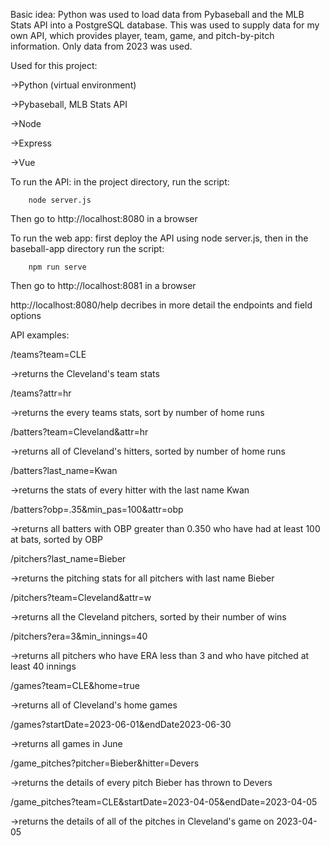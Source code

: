 Basic idea: Python was used to load data from Pybaseball and the MLB Stats API into a PostgreSQL database. This was used to supply data for my own API, which provides player, 
team, game, and pitch-by-pitch information. Only data from 2023 was used.

Used for this project:

->Python (virtual environment)
  
->Pybaseball, MLB Stats API

->Node

->Express

->Vue

To run the API: in the project directory, run the script:

        node server.js
  
Then go to http://localhost:8080 in a browser
  
To run the web app: first deploy the API using node server.js, then in the baseball-app directory run the script:
  
        npm run serve

Then go to http://localhost:8081 in a browser

http://localhost:8080/help
  decribes in more detail the endpoints and field options

API examples:

/teams?team=CLE

->returns the Cleveland's team stats

/teams?attr=hr

->returns the every teams stats, sort by number of home runs

/batters?team=Cleveland&attr=hr

->returns all of Cleveland's hitters, sorted by number of home runs

/batters?last_name=Kwan

->returns the stats of every hitter with the last name Kwan

/batters?obp=.35&min_pas=100&attr=obp

->returns all batters with OBP greater than 0.350 who have had at least 100 at bats, sorted by OBP

/pitchers?last_name=Bieber

->returns the pitching stats for all pitchers with last name Bieber

/pitchers?team=Cleveland&attr=w

->returns all the Cleveland pitchers, sorted by their number of wins

/pitchers?era=3&min_innings=40

->returns all pitchers who have ERA less than 3 and who have pitched at least 40 innings

/games?team=CLE&home=true

->returns all of Cleveland's home games

/games?startDate=2023-06-01&endDate2023-06-30

->returns all games in June

/game_pitches?pitcher=Bieber&hitter=Devers

->returns the details of every pitch Bieber has thrown to Devers

/game_pitches?team=CLE&startDate=2023-04-05&endDate=2023-04-05

->returns the details of all of the pitches in Cleveland's game on 2023-04-05
